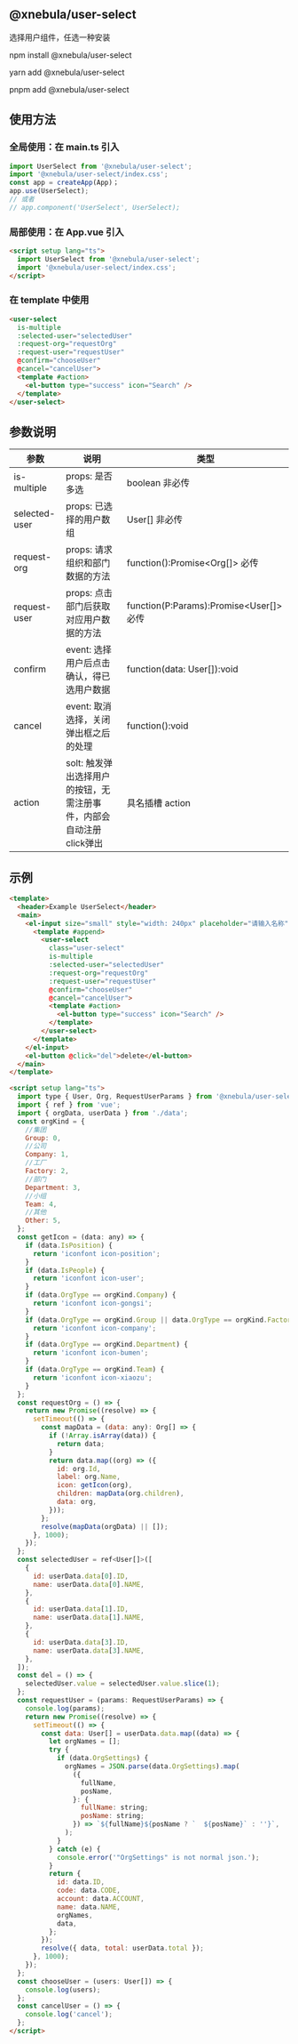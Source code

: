 <!--
 * @Author: Huangjs
 * @Date: 2021-05-10 15:55:29
 * @LastEditors: Huangjs
 * @LastEditTime: 2024-03-05 12:14:14
 * @Description: ******
-->

## @xnebula/user-select

选择用户组件，任选一种安装

npm install @xnebula/user-select

yarn add @xnebula/user-select

pnpm add @xnebula/user-select

## 使用方法

### 全局使用：在 main.ts 引入

```javascript
import UserSelect from '@xnebula/user-select';
import '@xnebula/user-select/index.css';
const app = createApp(App)；
app.use(UserSelect);
// 或者
// app.component('UserSelect', UserSelect);
```

### 局部使用：在 App.vue 引入

```html
<script setup lang="ts">
  import UserSelect from '@xnebula/user-select';
  import '@xnebula/user-select/index.css';
</script>
```

### 在 template 中使用

```html
<user-select
  is-multiple
  :selected-user="selectedUser"
  :request-org="requestOrg"
  :request-user="requestUser"
  @confirm="chooseUser"
  @cancel="cancelUser">
  <template #action>
    <el-button type="success" icon="Search" />
  </template>
</user-select>
```

## 参数说明

| 参数          | 说明                                                                | 类型                                    |
| ------------- | ------------------------------------------------------------------- | --------------------------------------- |
| is-multiple   | props: 是否多选                                                     | boolean 非必传                          |
| selected-user | props: 已选择的用户数组                                             | User[] 非必传                           |
| request-org   | props: 请求组织和部门数据的方法                                     | function():Promise<Org[]> 必传          |
| request-user  | props: 点击部门后获取对应用户数据的方法                             | function(P:Params):Promise<User[]> 必传 |
| confirm       | event: 选择用户后点击确认，得已选用户数据                           | function(data: User[]):void             |
| cancel        | event: 取消选择，关闭弹出框之后的处理                               | function():void                         |
| action        | solt: 触发弹出选择用户的按钮，无需注册事件，内部会自动注册click弹出 | 具名插槽 action                         |

## 示例

```html
<template>
  <header>Example UserSelect</header>
  <main>
    <el-input size="small" style="width: 240px" placeholder="请输入名称">
      <template #append>
        <user-select
          class="user-select"
          is-multiple
          :selected-user="selectedUser"
          :request-org="requestOrg"
          :request-user="requestUser"
          @confirm="chooseUser"
          @cancel="cancelUser">
          <template #action>
            <el-button type="success" icon="Search" />
          </template>
        </user-select>
      </template>
    </el-input>
    <el-button @click="del">delete</el-button>
  </main>
</template>

<script setup lang="ts">
  import type { User, Org, RequestUserParams } from '@xnebula/user-select';
  import { ref } from 'vue';
  import { orgData, userData } from './data';
  const orgKind = {
    //集团
    Group: 0,
    //公司
    Company: 1,
    //工厂
    Factory: 2,
    //部门
    Department: 3,
    //小组
    Team: 4,
    //其他
    Other: 5,
  };
  const getIcon = (data: any) => {
    if (data.IsPosition) {
      return 'iconfont icon-position';
    }
    if (data.IsPeople) {
      return 'iconfont icon-user';
    }
    if (data.OrgType == orgKind.Company) {
      return 'iconfont icon-gongsi';
    }
    if (data.OrgType == orgKind.Group || data.OrgType == orgKind.Factory) {
      return 'iconfont icon-company';
    }
    if (data.OrgType == orgKind.Department) {
      return 'iconfont icon-bumen';
    }
    if (data.OrgType == orgKind.Team) {
      return 'iconfont icon-xiaozu';
    }
  };
  const requestOrg = () => {
    return new Promise((resolve) => {
      setTimeout(() => {
        const mapData = (data: any): Org[] => {
          if (!Array.isArray(data)) {
            return data;
          }
          return data.map((org) => ({
            id: org.Id,
            label: org.Name,
            icon: getIcon(org),
            children: mapData(org.children),
            data: org,
          }));
        };
        resolve(mapData(orgData) || []);
      }, 1000);
    });
  };
  const selectedUser = ref<User[]>([
    {
      id: userData.data[0].ID,
      name: userData.data[0].NAME,
    },
    {
      id: userData.data[1].ID,
      name: userData.data[1].NAME,
    },
    {
      id: userData.data[3].ID,
      name: userData.data[3].NAME,
    },
  ]);
  const del = () => {
    selectedUser.value = selectedUser.value.slice(1);
  };
  const requestUser = (params: RequestUserParams) => {
    console.log(params);
    return new Promise((resolve) => {
      setTimeout(() => {
        const data: User[] = userData.data.map((data) => {
          let orgNames = [];
          try {
            if (data.OrgSettings) {
              orgNames = JSON.parse(data.OrgSettings).map(
                ({
                  fullName,
                  posName,
                }: {
                  fullName: string;
                  posName: string;
                }) => `${fullName}${posName ? `  ${posName}` : ''}`,
              );
            }
          } catch (e) {
            console.error('"OrgSettings" is not normal json.');
          }
          return {
            id: data.ID,
            code: data.CODE,
            account: data.ACCOUNT,
            name: data.NAME,
            orgNames,
            data,
          };
        });
        resolve({ data, total: userData.total });
      }, 1000);
    });
  };
  const chooseUser = (users: User[]) => {
    console.log(users);
  };
  const cancelUser = () => {
    console.log('cancel');
  };
</script>
```
